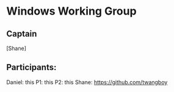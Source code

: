 # Windows Working Group

## Captain
[Shane]

## Participants:
Daniel: this
P1: this
P2: this
Shane: https://github.com/twangboy

